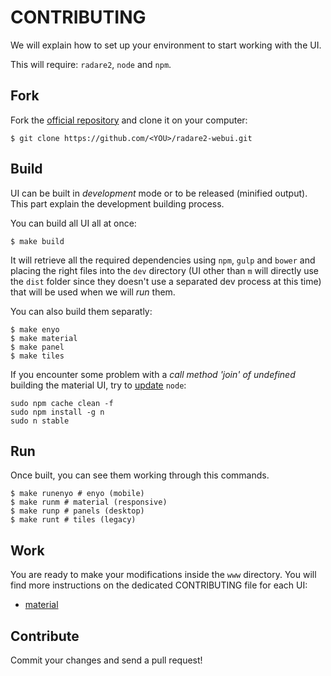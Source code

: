 CONTRIBUTING
============

We will explain how to set up your environment to start working with the UI.

This will require: `radare2`, `node` and `npm`.

Fork
----

Fork the [official repository](https://github.com/radare/radare2-webui) and clone it on your computer:

    $ git clone https://github.com/<YOU>/radare2-webui.git

Build
-----

UI can be built in *development* mode or to be released (minified output). This part explain the development building process. 

You can build all UI all at once:

    $ make build

It will retrieve all the required dependencies using `npm`, `gulp` and `bower` and placing the right files into the `dev` directory (UI other than `m` will directly use the `dist` folder since they doesn't use a separated dev process at this time) that will be used when we will *run* them.

You can also build them separatly:

    $ make enyo
    $ make material
    $ make panel
    $ make tiles

If you encounter some problem with a *call method 'join' of undefined* building the material UI, try to [update](https://davidwalsh.name/upgrade-nodejs) `node`:

    sudo npm cache clean -f
    sudo npm install -g n
    sudo n stable

Run
---

Once built, you can see them working through this commands.

    $ make runenyo # enyo (mobile)
    $ make runm # material (responsive)
    $ make runp # panels (desktop)
    $ make runt # tiles (legacy)

Work
----

You are ready to make your modifications inside the `www` directory. You will find more instructions on the dedicated CONTRIBUTING file for each UI:

* [material](https://github.com/radareorg/radare2-webui/blob/master/www/m/CONTRIBUTING.md)

Contribute
----------

Commit your changes and send a pull request!
